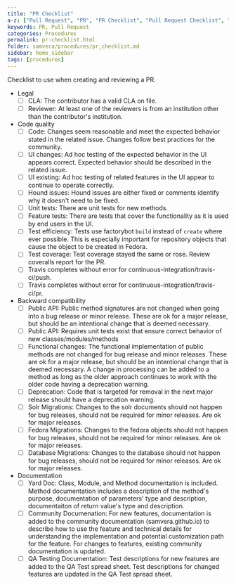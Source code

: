```yaml
---
title: "PR Checklist"
a-z: ["Pull Request", "PR", "PR Checklist", "Pull Request Checklist", "PR Review", "PR Creation" ]
keywords: PR, Pull Request
categories: Procedures
permalink: pr-checklist.html
folder: samvera/procedures/pr_checklist.md
sidebar: home_sidebar
tags: [procedures]
---
```


Checklist to use when creating and reviewing a PR.

- Legal
  - [ ] CLA:  The contributor has a valid CLA on file.
  - [ ] Reviewer: At least one of the reviewers is from an institution other than the contributor's institution.
- Code quality
  - [ ] Code: Changes seem reasonable and meet the expected behavior stated in the related issue.  Changes follow best practices for the community.
  - [ ] UI changes: Ad hoc testing of the expected behavior in the UI appears correct.  Expected behavior should be described in the related issue.
  - [ ] UI existing: Ad hoc testing of related features in the UI appear to continue to operate correctly.
  - [ ] Hound issues:  Hound issues are either fixed or comments identify why it doesn't need to be fixed.
  - [ ] Unit tests: There are unit tests for new methods.
  - [ ] Feature tests:  There are tests that cover the functionality as it is used by end users in the UI.
  - [ ] Test efficiency: Tests use factorybot `build` instead of `create` where ever possible.  This is especially important for repository objects that cause the object to be created in Fedora.
  - [ ] Test coverage: Test coverage stayed the same or rose.  Review coveralls report for the PR.
  - [ ] Travis completes without error for continuous-integration/travis-ci/push.
  - [ ] Travis completes without error for continuous-integration/travis-ci/pr.
- Backward compatibility
  - [ ] Public API: Public method signatures are not changed when going into a bug release or minor release.  These are ok for a major release, but should be an intentional change that is deemed necessary.
  - [ ] Public API: Requires unit tests exist that ensure correct behavior of new classes/modules/methods
  - [ ] Functional changes: The functional implementation of public methods are not changed for bug release and minor releases.  These are ok for a major release, but should be an intentional change that is deemed necessary.  A change in processing can be added to a method as long as the older approach continues to work with the older code having a deprecation warning.
  - [ ] Deprecation: Code that is targeted for removal in the next major release should have a deprecation warning.
  - [ ] Solr Migrations: Changes to the solr documents should not happen for bug releases, should not be required for minor releases.  Are ok for major releases. 
  - [ ] Fedora Migrations: Changes to the fedora objects should not happen for bug releases, should not be required for minor releases.  Are ok for major releases.  
  - [ ] Database Migrations: Changes to the database should not happen for bug releases, should not be required for minor releases.  Are ok for major releases.
- Documentation
  - [ ] Yard Doc: Class, Module, and Method documentation is included.  Method documentation includes a description of the method's purpose, documentation of parameters' type and description, documentaiton of return value's type and description.
  - [ ] Community Documenation: For new features, documentation is added to the community documentation (samvera.github.io) to describe how to use the feature and technical details for understanding the implementation and potential customization path for the feature.  For changes to features, existing community documentation is updated.
  - [ ] QA Testing Documentation: Test descriptions for new features are added to the QA Test spread sheet.  Test descriptions for changed features are updated in the QA Test spread sheet.
